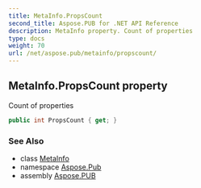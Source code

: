 ```yaml
---
title: MetaInfo.PropsCount
second_title: Aspose.PUB for .NET API Reference
description: MetaInfo property. Count of properties
type: docs
weight: 70
url: /net/aspose.pub/metainfo/propscount/
---
```

## MetaInfo.PropsCount property

Count of properties

```csharp
public int PropsCount { get; }
```

### See Also

* class [MetaInfo](../)
* namespace [Aspose.Pub](../../metainfo/)
* assembly [Aspose.PUB](../../../)


